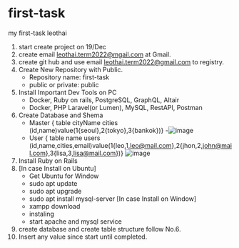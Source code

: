 # first-task
my first-task leothai

1. start create project on 19/Dec
2. create email leothai.term2022@mgail.com at Gmail.
3. create git hub and use email leothai.term2022@gmail.com to registry.
4. Create New Repository with Public.
   - Repository name: first-task
   - public or private: public
5. Install Important Dev Tools on PC
   - Docker, Ruby on rails, PostgreSQL, GraphQL, Altair
   - Docker, PHP Laravel(or Lumen), MySQL, RestAPI, Postman
6. Create Database and Shema
   - Master { table cityName cities (id,name)value(1{seoul},2{tokyo},3{bankok})}
   -![image](https://user-images.githubusercontent.com/121023196/208636217-356665e0-356a-4814-809a-ff10b41af8bb.png)
   - User { table name users (id,name,cities,email)value(1{leo,1,leo@mail.com},2{jhon,2,john@mail.com},3{lisa,3,lisa@mail.com})}
   ![image](https://user-images.githubusercontent.com/121023196/208637125-9adec8f9-395d-4637-af42-31a123d05336.png)
8. Install Ruby on Rails
9. [In case Install on Ubuntu]
   - Get Ubuntu for Window
   - sudo apt update
   - sudo apt upgrade
   - sudo apt install mysql-server
   [In case Install on Window]
   - xampp download
   - instaling
   - start apache and mysql service
 10. create database and create table  structure follow No.6.
 11. Insert any value since start until completed.
